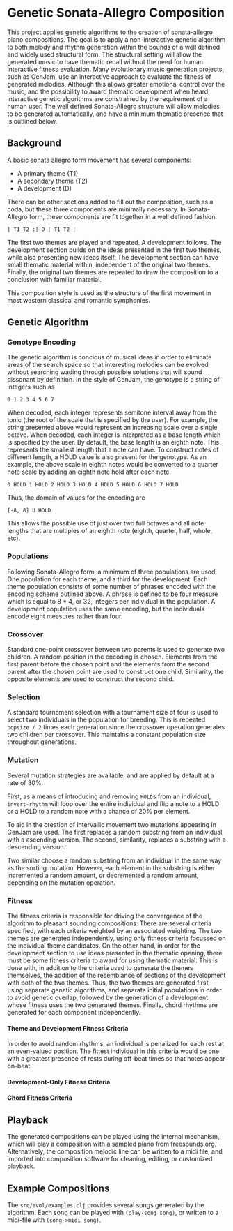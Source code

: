 Genetic Sonata-Allegro Composition
==================================

This project applies genetic algorithms to the creation of sonata-allegro piano compositions. The goal is to apply a non-interactive genetic algorithm to both melody and rhythm generation within the bounds of a well defined and widely used structural form. The structural setting will allow the generated music to have thematic recall without the need for human interactive fitness evaluation. Many evolutionary music generation projects, such as GenJam, use an interactive approach to evaluate the fitness of generated melodies. Although this allows greater emotional control over the music, and the possibility to award thematic development when heard, interactive genetic algorithms are constrained by the requirement of a human user. The well defined Sonata-Allegro structure will allow melodies to be generated automatically, and have a minimum thematic presence that is outlined below.

## Background

A basic sonata allegro form movement has several components:

* A primary theme (T1)
* A secondary theme (T2)
* A development (D)

There can be other sections added to fill out the composition, such as a coda, but these three components are minimally necessary. In Sonata-Allegro form, these components are fit together in a well defined fashion:

    | T1 T2 :| D | T1 T2 |

The first two themes are played and repeated. A development follows. The development section builds on the ideas presented in the first two themes, while also presenting new ideas itself. The development section can have small thematic material within, independent of the original two themes. Finally, the original two themes are repeated to draw the composition to a conclusion with familiar material.

This composition style is used as the structure of the first movement in most western classical and romantic symphonies.

## Genetic Algorithm

### Genotype Encoding

The genetic algorithm is concious of musical ideas in order to eliminate areas of the search space so that interesting melodies can be evolved without searching wading through possible solutions that will sound dissonant by definition. In the style of GenJam, the genotype is a string of integers such as

    0 1 2 3 4 5 6 7

When decoded, each integer represents semitone interval away from the tonic (the root of the scale that is specified by the user). For example, the string presented above would represent an increasing scale over a single octave. When decoded, each integer is interpreted as a base length which is specified by the user. By default, the base length is an eighth note. This represents the smallest length that a note can have. To construct notes of different length, a HOLD value is also present for the genotype. As an example, the above scale in eighth notes would be converted to a quarter note scale by adding an eighth note hold after each note.

    0 HOLD 1 HOLD 2 HOLD 3 HOLD 4 HOLD 5 HOLD 6 HOLD 7 HOLD

Thus, the domain of values for the encoding are

    [-8, 8] U HOLD

This allows the possible use of just over two full octaves and all note lengths that are multiples of an eighth note (eighth, quarter, half, whole, etc).

### Populations

Following Sonata-Allegro form, a minimum of three populations are used. One population for each theme, and a third for the development. Each theme population consists of some number of phrases encoded with the encoding scheme outlined above. A phrase is defined to be four measure which is equal to 8 * 4, or 32, integers per individual in the population. A development population uses the same encoding, but the individuals encode eight measures rather than four.

### Crossover

Standard one-point crossover between two parents is used to generate two children. A random position in the encoding is chosen. Elements from the first parent before the chosen point and the elements from the second parent after the chosen point are used to construct one child. Similarity, the opposite elements are used to construct the second child.

### Selection

A standard tournament selection with a tournament size of four is used to select two individuals in the population for breeding. This is repeated `popsize / 2` times each generation since the crossover operation generates two children per crossover. This maintains a constant population size throughout generations.

### Mutation

Several mutation strategies are available, and are applied by default at a rate of 30%. 

First, as a means of introducing and removing `HOLD`s from an individual, `invert-rhythm` will loop over the entire individual and flip a note to a HOLD or a HOLD to a random note with a chance of 20% per element.

To aid in the creation of intervallic movement two mutations appearing in GenJam are used. The first replaces a random substring from an individual with a ascending version. The second, similarity, replaces a substring with a descending version.

Two similar choose a random substring from an individual in the same way as the sorting mutation. However, each element in the substring is either incremented a random amount, or decremented a random amount, depending on the mutation operation.

### Fitness

The fitness criteria is responsible for driving the convergence of the algorithm to pleasant sounding compositions. There are several criteria specified, with each criteria weighted by an associated weighting. The two themes are generated independently, using only fitness criteria focussed on the individual theme candidates. On the other hand, in order for the development section to use ideas presented in the thematic opening, there must be some fitness criteria to award for using thematic material. This is done with, in addition to the criteria used to generate the themes themselves, the addition of the resemblance of sections of the development with both of the two themes. Thus, the two themes are generated first, using separate genetic algorithms, and separate initial populations in order to avoid genetic overlap, followed by the generation of a development whose fitness uses the two generated themes. Finally, chord rhythms are generated for each component independently.

#### Theme and Development Fitness Criteria

In order to avoid random rhythms, an individual is penalized for each rest at an even-valued position. The fittest individual in this criteria would be one with a greatest presence of rests during off-beat times so that notes appear on-beat.

#### Development-Only Fitness Criteria

#### Chord Fitness Criteria

## Playback

The generated compositions can be played using the internal mechanism, which will play a composition with a sampled piano from freesounds.org. Alternatively, the composition melodic line can be written to a midi file, and imported into composition software for cleaning, editing, or customized playback.

## Example Compositions

The `src/evol/examples.clj` provides several songs generated by the algorithm. Each song can be played with `(play-song song)`, or written to a midi-file with `(song->midi song)`.
